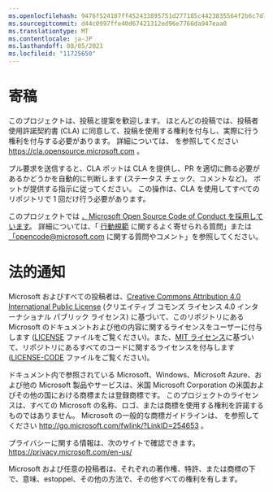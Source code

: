 ```yaml
---
ms.openlocfilehash: 9476f524107ff452433895751d277185c4423835564f2b6c7d7b177f628a3903
ms.sourcegitcommit: d44c0997ffe40d67421312ed96e7766da947eaa0
ms.translationtype: MT
ms.contentlocale: ja-JP
ms.lasthandoff: 08/05/2021
ms.locfileid: "11725650"
---
```


# <a name="contributing"></a>寄稿

このプロジェクトは、投稿と提案を歓迎します。  ほとんどの投稿では、投稿者使用許諾契約書 (CLA) に同意して、投稿を使用する権利を付与し、実際に行う権利を付与する必要があります。 詳細については、 を参照してください https://cla.opensource.microsoft.com 。

プル要求を送信すると、CLA ボットは CLA を提供し、PR を適切に飾る必要があるかどうかを自動的に判断します (ステータス チェック、コメントなど)。 ボットが提供する指示に従ってください。 この操作は、CLA を使用してすべてのリポジトリで 1 回だけ行う必要があります。

このプロジェクトでは [、Microsoft Open Source Code of Conduct を採用しています](https://opensource.microsoft.com/codeofconduct/)。
詳細については、「 [行動規範](https://opensource.microsoft.com/codeofconduct/faq/) に関するよく寄せられる質問」または [「opencode@microsoft.com](mailto:opencode@microsoft.com) に関する質問やコメント」を参照してください。

# <a name="legal-notices"></a>法的通知

Microsoft およびすべての投稿者は、[Creative Commons Attribution 4.0 International Public License](https://creativecommons.org/licenses/by/4.0/legalcode) (クリエイティブ コモンズ ライセンス 4.0 インターナショナル パブリック ライセンス) に基づいて、このリポジトリにある Microsoft のドキュメントおよび他の内容に関するライセンスをユーザーに付与します ([LICENSE](LICENSE) ファイルをご覧ください)。また、[MIT ライセンス](https://opensource.org/licenses/MIT)に基づいて、リポジトリにあるすべてのコードに関するライセンスを付与します ([LICENSE-CODE](LICENSE-CODE) ファイルをご覧ください)。

ドキュメント内で参照されている Microsoft、Windows、Microsoft Azure、および他の Microsoft 製品やサービスは、米国 Microsoft Corporation の米国およびその他の国における商標または登録商標です。
このプロジェクトのライセンスは、すべての Microsoft の名称、ロゴ、または商標を使用する権利を許諾するものではありません。
Microsoft の一般的な商標ガイドラインは、 を参照してください http://go.microsoft.com/fwlink/?LinkID=254653 。

プライバシーに関する情報は、次のサイトで確認できます。 https://privacy.microsoft.com/en-us/

Microsoft および任意の投稿者は、それぞれの著作権、特許、または商標の下で、意味、estoppel、その他の方法で、その他すべての権利を有します。
